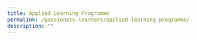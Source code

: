 ```yaml
---
title: Applied Learning Programme
permalink: /passionate-learners/applied-learning-programme/
description: ""
---
```

